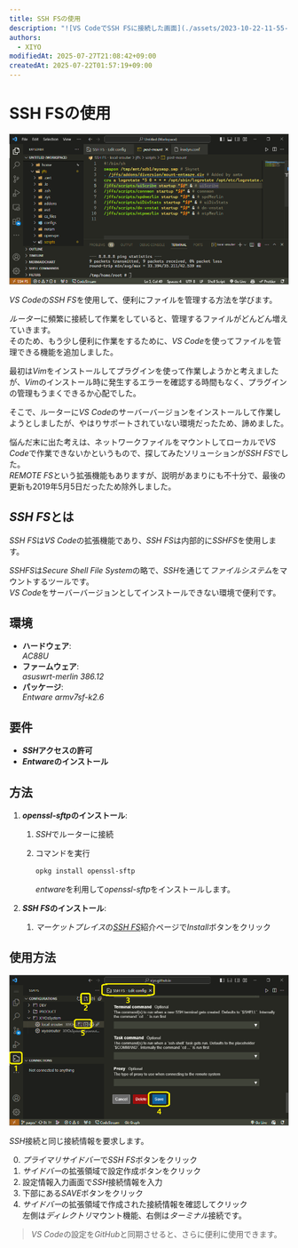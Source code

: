 ```yaml
---
title: SSH FSの使用
description: "![VS CodeでSSH FSに接続した画面](./assets/2023-10-22-11-55-54.png)"
authors:
  - XIYO
modifiedAt: 2025-07-27T21:08:42+09:00
createdAt: 2025-07-22T01:57:19+09:00
---
```

# SSH FSの使用

![VS CodeでSSH FSに接続した画面](./assets/2023-10-22-11-55-54.png)

*VS Code*の*SSH FS*を使用して、便利にファイルを管理する方法を学びます。

*ルーター*に頻繁に接続して作業をしていると、管理するファイルがどんどん増えていきます。 \
そのため、もう少し便利に作業をするために、*VS Code*を使ってファイルを管理できる機能を追加しました。

最初は*Vim*をインストールしてプラグインを使って作業しようかと考えましたが、*Vim*のインストール時に発生するエラーを確認する時間もなく、プラグインの管理もうまくできるか心配でした。

そこで、ルーターに*VS Code*のサーバーバージョンをインストールして作業しようとしましたが、やはりサポートされていない環境だったため、諦めました。

悩んだ末に出た考えは、ネットワークファイルをマウントしてローカルで*VS Code*で作業できないかというもので、探してみたソリューションが*SSH FS*でした。 \
*REMOTE FS*という拡張機能もありますが、説明があまりにも不十分で、最後の更新も2019年5月5日だったため除外しました。

## *SSH FS*とは

*SSH FS*は*VS Code*の拡張機能であり、*SSH FS*は内部的に*SSHFS*を使用します。

*SSHFS*は*Secure Shell File System*の略で、*SSH*を通じて*ファイルシステム*をマウントするツールです。 \
*VS Code*をサーバーバージョンとしてインストールできない環境で便利です。

## 環境

- **ハードウェア**: \
  *AC88U*
- **ファームウェア**: \
  *asuswrt-merlin 386.12*
- **パッケージ**: \
  *Entware armv7sf-k2.6*

## 要件

- ***SSH*アクセスの許可**
- ***Entware*のインストール**

## 方法

1. ***openssl-sftp*のインストール**:

   1. *SSH*でルーターに接続
   2. コマンドを実行

      ```bash
      opkg install openssl-sftp
      ```

      *entware*を利用して*openssl-sftp*をインストールします。

2. ***SSH FS*のインストール**:
   1. *マーケットプレイス*の[*SSH FS*]紹介ページで*Install*ボタンをクリック

## 使用方法

![SSH FS設定画面](./assets/2023-10-22-13-40-10.png)

*SSH*接続と同じ接続情報を要求します。

0. *プライマリサイドバー*で*SSH FS*ボタンをクリック
1. *サイドバー*の拡張領域で設定作成ボタンをクリック
2. 設定情報入力画面で*SSH*接続情報を入力
3. 下部にある*SAVE*ボタンをクリック
4. *サイドバー*の拡張領域で作成された接続情報を確認してクリック \
   左側は*ディレクトリ*マウント機能、右側は*ターミナル*接続です。

> *VS Code*の設定を*GitHub*と同期させると、さらに便利に使用できます。

[*SSH FS*]: https://marketplace.visualstudio.com/items?itemName=Kelvin.VSCODE-sshfs

